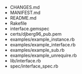 * CHANGES.md
* MANIFEST.md
* README.md
* Rakefile
* interface.gemspec
* certs/djberg96_pub.pem
* examples/example_instance.rb
* examples/example_interface.rb
* examples/example_sub.rb
* examples/example_unrequire.rb
* lib/interface.rb
* spec/interface_spec.rb
